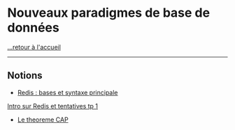 # Nouveaux paradigmes de base de données

[...retour à l'accueil](../../README.md)

---

## Notions

- [Redis : bases et syntaxe principale]()

[Intro sur Redis et tentatives tp 1](./temp.md)

- [Le theoreme CAP](./notes/cap.md)